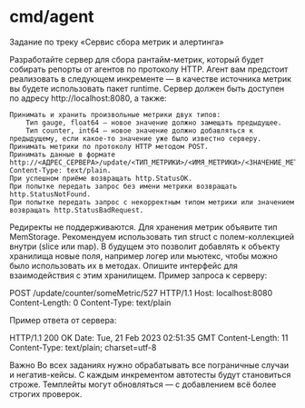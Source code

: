 # cmd/agent

Задание по треку «Сервис сбора метрик и алертинга»

Разработайте сервер для сбора рантайм-метрик, который будет собирать репорты от агентов по протоколу HTTP. Агент вам предстоит реализовать в следующем инкременте — в качестве источника метрик вы будете использовать пакет runtime.
Сервер должен быть доступен по адресу http://localhost:8080, а также:

    Принимать и хранить произвольные метрики двух типов:
        Тип gauge, float64 — новое значение должно замещать предыдущее.
        Тип counter, int64 — новое значение должно добавляться к предыдущему, если какое-то значение уже было известно серверу.
    Принимать метрики по протоколу HTTP методом POST.
    Принимать данные в формате http://<АДРЕС_СЕРВЕРА>/update/<ТИП_МЕТРИКИ>/<ИМЯ_МЕТРИКИ>/<ЗНАЧЕНИЕ_МЕТРИКИ>, Content-Type: text/plain.
    При успешном приёме возвращать http.StatusOK.
    При попытке передать запрос без имени метрики возвращать http.StatusNotFound.
    При попытке передать запрос с некорректным типом метрики или значением возвращать http.StatusBadRequest.

Редиректы не поддерживаются.
Для хранения метрик объявите тип MemStorage. Рекомендуем использовать тип struct с полем-коллекцией внутри (slice или map). В будущем это позволит добавлять к объекту хранилища новые поля, например логер или мьютекс, чтобы можно было использовать их в методах. Опишите интерфейс для взаимодействия с этим хранилищем.
Пример запроса к серверу:

POST /update/counter/someMetric/527 HTTP/1.1
Host: localhost:8080
Content-Length: 0
Content-Type: text/plain 

Пример ответа от сервера:

HTTP/1.1 200 OK
Date: Tue, 21 Feb 2023 02:51:35 GMT
Content-Length: 11
Content-Type: text/plain; charset=utf-8 

Важно
Во всех заданиях нужно обрабатывать все пограничные случаи и негатив-кейсы. С каждым инкрементом автотесты будут становиться строже. Темплейты могут обновляться — с добавлением всё более строгих проверок.
